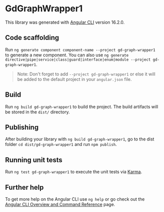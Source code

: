# GdGraphWrapper1

This library was generated with [Angular CLI](https://github.com/angular/angular-cli) version 16.2.0.

## Code scaffolding

Run `ng generate component component-name --project gd-graph-wrapper1` to generate a new component. You can also use `ng generate directive|pipe|service|class|guard|interface|enum|module --project gd-graph-wrapper1`.
> Note: Don't forget to add `--project gd-graph-wrapper1` or else it will be added to the default project in your `angular.json` file. 

## Build

Run `ng build gd-graph-wrapper1` to build the project. The build artifacts will be stored in the `dist/` directory.

## Publishing

After building your library with `ng build gd-graph-wrapper1`, go to the dist folder `cd dist/gd-graph-wrapper1` and run `npm publish`.

## Running unit tests

Run `ng test gd-graph-wrapper1` to execute the unit tests via [Karma](https://karma-runner.github.io).

## Further help

To get more help on the Angular CLI use `ng help` or go check out the [Angular CLI Overview and Command Reference](https://angular.io/cli) page.
